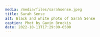```yaml
---
media: /media/files/sarahsense.jpeg
title: Sarah Sense
alt: Black and white photo of Sarah Sense
caption: Phot by Gavin Brockis
date: 2022-10-11T17:29:00-0500
---
```

